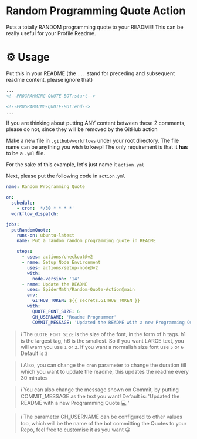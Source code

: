 # Random Programming Quote Action

Puts a totally RANDOM programming quote to your README! This can be really useful for your Profile Readme.<br>

# ⚙ Usage
Put this in your README (the `...` stand for preceding and subsequent readme content, please ignore that)

```md
...
<!--PROGRAMMING-QUOTE-BOT:start-->

<!--PROGRAMMING-QUOTE-BOT:end-->
...
```

If you are thinking about putting ANY content between these 2 comments, please do not, since they will be removed by the GitHub action<br>

Make a new file in `.github/workflows` under your root directory. The file name can be anything you wish to keep! The only requirement is that it **has** to be a `.yml` file.<br>

For the sake of this example, let's just name it `action.yml`<br>

Next, please put the following code in `action.yml`

```yml
name: Random Programming Quote

on:
  schedule:
    - cron: '*/30 * * * *'
  workflow_dispatch:

jobs:
  putRandomQuote:
    runs-on: ubuntu-latest
    name: Put a random random programming quote in README

    steps:
      - uses: actions/checkout@v2
      - name: Setup Node Environment
        uses: actions/setup-node@v2
        with:
          node-version: '14'
      - name: Update the README
        uses: SpiderMath/Random-Quote-Action@main
        env:
          GITHUB_TOKEN: ${{ secrets.GITHUB_TOKEN }}
        with:
          QUOTE_FONT_SIZE: 6
          GH_USERNAME: 'Readme Programmer'
		  COMMIT_MESSAGE: 'Updated the README with a new Programming Quote 💻 '
```

> ℹ The `QUOTE_FONT_SIZE` is the size of the font, in the form of h tags. h1 is the largest tag, h6 is the smallest. So if you want LARGE text, you will warn you use `1` or `2`. If you want a normalish size font use `5` or `6`<br>
Default is `3`

> ℹ Also, you can change the `cron` parameter to change the duration till which you want to update the readme, this updates the readme every 30 minutes

> ℹ You can also change the message shown on Commit, by putting COMMIT_MESSAGE as the text you want! Default is: 'Updated the README with a new Programming Quote 💻 '

> ℹ The parameter GH_USERNAME can be configured to other values too, which will be the name of the bot committing the Quotes to your Repo, feel free to customise it as you want 😀 